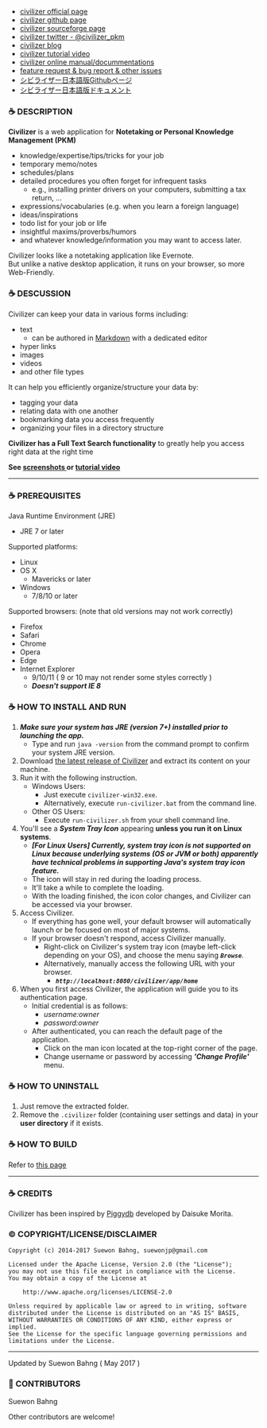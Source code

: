 - [civilizer official page](http://suewonjp.github.io/civilizer/)
- [civilizer github page](https://github.com/suewonjp/civilizer)
- [civilizer sourceforge page](https://sourceforge.net/projects/civilizer/)
- [civilizer twitter - @civilizer_pkm](https://twitter.com/civilizer_pkm)
- [civilizer blog](http://suewonjp.github.io/civilizer/blog/)
- [civilizer tutorial video](https://www.youtube.com/watch?v=0omObKmJd4E&feature=youtu.be)
- [civilizer online manual/docummentations](https://github.com/suewonjp/civilizer/wiki)
- [feature request & bug report & other issues](https://github.com/suewonjp/civilizer/issues)
- [シビライザー日本語版Githubページ](https://github.com/suewonjp/civilizer-jpdoc)
- [シビライザー日本語版ドキュメント](https://github.com/suewonjp/civilizer-jpdoc/wiki)

### :coffee: DESCRIPTION

**Civilizer** is a web application for **Notetaking or Personal Knowledge Management (PKM)** 

- knowledge/expertise/tips/tricks for your job
- temporary memo/notes
- schedules/plans
- detailed procedures you often forget for infrequent tasks
  - e.g., installing printer drivers on your computers, submitting a tax return, ...
- expressions/vocabularies (e.g. when you learn a foreign language)
- ideas/inspirations
- todo list for your job or life
- insightful maxims/proverbs/humors
- and whatever knowledge/information you may want to access later.

Civilizer looks like a notetaking application like Evernote.  
But unlike a native desktop application, it runs on your browser, so more Web-Friendly.  

### :coffee: DESCUSSION
Civilizer can keep your data in various forms including:

- text
    - can be authored in [Markdown](https://en.wikipedia.org/wiki/Markdown) with a dedicated editor
- hyper links
- images
- videos
- and other file types

It can help you efficiently organize/structure your data by:

- tagging your data
- relating data with one another
- bookmarking data you access frequently
- organizing your files in a directory structure

**Civilizer has a Full Text Search functionality** to greatly help you access right data at the right time

**See [ screenshots ](http://suewonjp.github.io/civilizer/#screenshots) or [tutorial video](http://suewonjp.github.io/civilizer/#videos)**

* * *

### :coffee: PREREQUISITES

Java Runtime Environment (JRE)

- JRE 7 or later

Supported platforms:

- Linux
- OS X
    - Mavericks or later
- Windows
    - 7/8/10 or later

Supported browsers: (note that old versions may not work correctly)

- Firefox
- Safari
- Chrome
- Opera
- Edge
- Internet Explorer
    - 9/10/11 ( 9 or 10 may not render some styles correctly )
    - ***Doesn't support IE 8***
    
### :coffee: HOW TO INSTALL AND RUN
    
1. ***Make sure your system has JRE (version 7+) installed prior to launching the app.***
    - Type and run `java -version` from the command prompt to confirm your system JRE version.
1. Download [the latest release of Civilizer](http://suewonjp.github.io/civilizer/#services) and extract its content on your machine.
1. Run it with the following instruction.
    - Windows Users:
        - Just execute `civilizer-win32.exe`.
        - Alternatively, execute `run-civilizer.bat` from the command line.
    - Other OS Users:
        - Execute `run-civilizer.sh` from your shell command line.
1. You'll see a ***System Tray Icon*** appearing **unless you run it on Linux systems**.
    - ***[For Linux Users] Currently, system tray icon is not supported on Linux because underlying systems (OS or JVM or both) apparently have technical problems in supporting Java's system tray icon feature.***
    - The icon will stay in red during the loading process.
    - It'll take a while to complete the loading.
    - With the loading finished, the icon color changes, and Civilizer can be accessed via your browser.
1. Access Civilizer. 
    - If everything has gone well, your default browser will automatically launch or be focused on most of major systems.
    - If your browser doesn't respond, access Civilizer manually.
        - Right-click on Civilizer's system tray icon (maybe left-click depending on your OS), and choose the menu saying ***`Browse`***.
        - Alternatively, manually access the following URL with your browser.
            - ***`http://localhost:8080/civilizer/app/home`***
1. When you first access Civilizer, the application will guide you to its authentication page.
    - Initial credential is as follows:
        - _username:owner_
        - _password:owner_
    - After authenticated, you can reach the default page of the application.
        - Click on the man icon located at the top-right corner of the page. 
        - Change username or password by accessing ***'Change Profile'*** menu.
    
### :coffee: HOW TO UNINSTALL

1. Just remove the extracted folder.
1. Remove the  `.civilizer` folder (containing user settings and data) in your **user directory** if it exists.
   
### :coffee: HOW TO BUILD

Refer to [this page](https://github.com/suewonjp/civilizer/wiki/Building-Civilizer)

* * *
### :coffee: CREDITS 

Civilizer has been inspired by [Piggydb](http://piggydb.net/) developed by Daisuke Morita.  


### :copyright: COPYRIGHT/LICENSE/DISCLAIMER

    Copyright (c) 2014-2017 Suewon Bahng, suewonjp@gmail.com
    
    Licensed under the Apache License, Version 2.0 (the "License");
    you may not use this file except in compliance with the License.
    You may obtain a copy of the License at
    
        http://www.apache.org/licenses/LICENSE-2.0
    
    Unless required by applicable law or agreed to in writing, software
    distributed under the License is distributed on an "AS IS" BASIS,
    WITHOUT WARRANTIES OR CONDITIONS OF ANY KIND, either express or implied.
    See the License for the specific language governing permissions and
    limitations under the License.

* * *
Updated by Suewon Bahng ( May 2017 )

### :busts_in_silhouette: CONTRIBUTORS
Suewon Bahng  

Other contributors are welcome!
